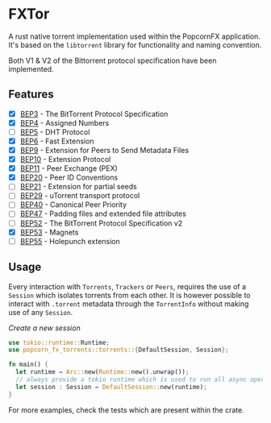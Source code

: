 # FXTor

A rust native torrent implementation used within the PopcornFX application.
It's based on the `libtorrent` library for functionality and naming convention.

Both V1 & V2 of the Bittorrent protocol specification have been implemented.

## Features

- [x] [BEP3](https://www.bittorrent.org/beps/bep_0003.html) - The BitTorrent Protocol Specification
- [x] [BEP4](https://www.bittorrent.org/beps/bep_0004.html) - Assigned Numbers
- [ ] [BEP5](https://www.bittorrent.org/beps/bep_0005.html) - DHT Protocol
- [x] [BEP6](https://www.bittorrent.org/beps/bep_0006.html) - Fast Extension
- [x] [BEP9](https://www.bittorrent.org/beps/bep_0009.html) - Extension for Peers to Send Metadata Files
- [x] [BEP10](https://www.bittorrent.org/beps/bep_0010.html) - Extension Protocol
- [x] [BEP11](https://www.bittorrent.org/beps/bep_0011.html) - Peer Exchange (PEX)
- [x] [BEP20](https://www.bittorrent.org/beps/bep_0020.html) - Peer ID Conventions
- [ ] [BEP21](https://www.bittorrent.org/beps/bep_0021.html) - Extension for partial seeds
- [ ] [BEP29](https://www.bittorrent.org/beps/bep_0029.html) - uTorrent transport protocol
- [ ] [BEP40](https://www.bittorrent.org/beps/bep_0040.html) - Canonical Peer Priority
- [ ] [BEP47](https://www.bittorrent.org/beps/bep_0047.html) - Padding files and extended file attributes
- [ ] [BEP52](https://www.bittorrent.org/beps/bep_0052.html) - The BitTorrent Protocol Specification v2
- [x] [BEP53](https://www.bittorrent.org/beps/bep_0053.html) - Magnets
- [ ] [BEP55](https://www.bittorrent.org/beps/bep_0055.html) - Holepunch extension

## Usage

Every interaction with `Torrents`, `Trackers` or `Peers`, requires the use of a `Session` which isolates torrents from each other.
It is however possible to interact with `.torrent` metadata through the `TorrentInfo` without making use of any `Session`.

_Create a new session_
```rust
use tokio::runtime::Runtime;
use popcorn_fx_torrents::torrents::{DefaultSession, Session};

fn main() {
  let runtime = Arc::new(Runtime::new().unwrap());
  // always provide a tokio runtime which is used to run all async operation in the background
  let session : Session = DefaultSession::new(runtime);
}
```

For more examples, check the tests which are present within the crate.